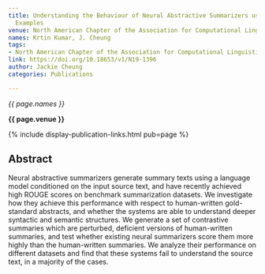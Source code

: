 ```yaml
---
title: Understanding the Behaviour of Neural Abstractive Summarizers using Contrastive
  Examples
venue: North American Chapter of the Association for Computational Linguistics
names: Krtin Kumar, J. Cheung
tags:
- North American Chapter of the Association for Computational Linguistics
link: https://doi.org/10.18653/v1/N19-1396
author: Jackie Cheung
categories: Publications

---
```


*{{ page.names }}*

**{{ page.venue }}**

{% include display-publication-links.html pub=page %}

## Abstract

Neural abstractive summarizers generate summary texts using a language model conditioned on the input source text, and have recently achieved high ROUGE scores on benchmark summarization datasets. We investigate how they achieve this performance with respect to human-written gold-standard abstracts, and whether the systems are able to understand deeper syntactic and semantic structures. We generate a set of contrastive summaries which are perturbed, deficient versions of human-written summaries, and test whether existing neural summarizers score them more highly than the human-written summaries. We analyze their performance on different datasets and find that these systems fail to understand the source text, in a majority of the cases.
